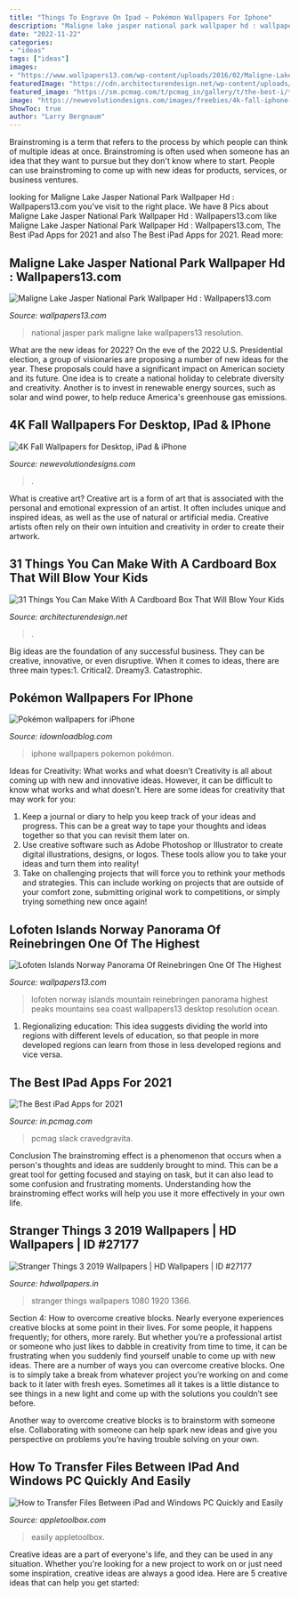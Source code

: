```yaml
---
title: "Things To Engrave On Ipad ~ Pokémon Wallpapers For Iphone"
description: "Maligne lake jasper national park wallpaper hd : wallpapers13.com"
date: "2022-11-22"
categories:
- "ideas"
tags: ["ideas"]
images:
- "https://www.wallpapers13.com/wp-content/uploads/2016/02/Maligne-Lake-Jasper-national-park-wallpaper-hd.jpg"
featuredImage: "https://cdn.architecturendesign.net/wp-content/uploads/2014/10/3.jpg"
featured_image: "https://sm.pcmag.com/t/pcmag_in/gallery/t/the-best-i/the-best-ipad-apps-for-2021_7gg8.1200.jpg"
image: "https://newevolutiondesigns.com/images/freebies/4k-fall-iphone-wallpaper-7.jpg"
ShowToc: true
author: "Larry Bergnaum"
---
```



Brainstroming is a term that refers to the process by which people can think of multiple ideas at once. Brainstroming is often used when someone has an idea that they want to pursue but they don't know where to start. People can use brainstroming to come up with new ideas for products, services, or business ventures.

	

		
looking for Maligne Lake Jasper National Park Wallpaper Hd : Wallpapers13.com you've visit to the right place. We have 8 Pics about Maligne Lake Jasper National Park Wallpaper Hd : Wallpapers13.com like Maligne Lake Jasper National Park Wallpaper Hd : Wallpapers13.com, The Best iPad Apps for 2021 and also The Best iPad Apps for 2021. Read more:
		
    
## Maligne Lake Jasper National Park Wallpaper Hd : Wallpapers13.com

<img loading=lazy src="https://www.wallpapers13.com/wp-content/uploads/2016/02/Maligne-Lake-Jasper-national-park-wallpaper-hd.jpg" onerror="this.onerror=null;this.src='https://tse1.mm.bing.net/th?id=OIP.ii3HZPn2LM_YCbss44ODjAHaEo&amp;pid=15.1';" alt="Maligne Lake Jasper National Park Wallpaper Hd : Wallpapers13.com">

_Source: wallpapers13.com_

>national jasper park maligne lake wallpapers13 resolution. 

	

What are the new ideas for 2022?
On the eve of the 2022 U.S. Presidential election, a group of visionaries are proposing a number of new ideas for the year. These proposals could have a significant impact on American society and its future. One idea is to create a national holiday to celebrate diversity and creativity. Another is to invest in renewable energy sources, such as solar and wind power, to help reduce America's greenhouse gas emissions.

    
## 4K Fall Wallpapers For Desktop, IPad &amp; IPhone

<img loading=lazy src="https://newevolutiondesigns.com/images/freebies/4k-fall-iphone-wallpaper-7.jpg" onerror="this.onerror=null;this.src='https://tse4.mm.bing.net/th?id=OIP.eBkYo7_bFMUlwAm8chJyiAHaQC&amp;pid=15.1';" alt="4K Fall Wallpapers for Desktop, iPad &amp; iPhone">

_Source: newevolutiondesigns.com_

>. 

	

What is creative art?
Creative art is a form of art that is associated with the personal and emotional expression of an artist. It often includes unique and inspired ideas, as well as the use of natural or artificial media. Creative artists often rely on their own intuition and creativity in order to create their artwork.

    
## 31 Things You Can Make With A Cardboard Box That Will Blow Your Kids

<img loading=lazy src="https://cdn.architecturendesign.net/wp-content/uploads/2014/10/3.jpg" onerror="this.onerror=null;this.src='https://tse4.mm.bing.net/th?id=OIP.DLpDPZu9Ti_6EXjlTvtnxQHaLL&amp;pid=15.1';" alt="31 Things You Can Make With A Cardboard Box That Will Blow Your Kids">

_Source: architecturendesign.net_

>. 

	

Big ideas are the foundation of any successful business. They can be creative, innovative, or even disruptive. When it comes to ideas, there are three main types:1. Critical2. Dreamy3. Catastrophic.

    
## Pokémon Wallpapers For IPhone

<img loading=lazy src="https://media.idownloadblog.com/wp-content/uploads/2016/07/Pokemon-iphone-wallpapers.jpg" onerror="this.onerror=null;this.src='https://tse4.mm.bing.net/th?id=OIP.Oy6iFHSTXXM0rCRI3-ySeAHaNK&amp;pid=15.1';" alt="Pokémon wallpapers for iPhone">

_Source: idownloadblog.com_

>iphone wallpapers pokemon pokémon. 

	

Ideas for Creativity: What works and what doesn’t
Creativity is all about coming up with new and innovative ideas. However, it can be difficult to know what works and what doesn't. Here are some ideas for creativity that may work for you: 
1. Keep a journal or diary to help you keep track of your ideas and progress. This can be a great way to tape your thoughts and ideas together so that you can revisit them later on. 
2. Use creative software such as Adobe Photoshop or Illustrator to create digital illustrations, designs, or logos. These tools allow you to take your ideas and turn them into reality! 
3. Take on challenging projects that will force you to rethink your methods and strategies. This can include working on projects that are outside of your comfort zone, submitting original work to competitions, or simply trying something new once again! 

    
## Lofoten Islands Norway Panorama Of Reinebringen One Of The Highest

<img loading=lazy src="http://www.wallpapers13.com/wp-content/uploads/2017/07/Lofoten-Islands-Norway-Panorama-of-Reinebringen-one-of-the-highest-mountain-peaks-on-the-islands-Wallpaper-HD-5760x3240.jpg" onerror="this.onerror=null;this.src='https://tse1.mm.bing.net/th?id=OIP.IrAbdWpwAPK0HK5aijhmHwHaEK&amp;pid=15.1';" alt="Lofoten Islands Norway Panorama Of Reinebringen One Of The Highest">

_Source: wallpapers13.com_

>lofoten norway islands mountain reinebringen panorama highest peaks mountains sea coast wallpapers13 desktop resolution ocean. 

	

1. Regionalizing education: This idea suggests dividing the world into regions with different levels of education, so that people in more developed regions can learn from those in less developed regions and vice versa.

    
## The Best IPad Apps For 2021

<img loading=lazy src="https://sm.pcmag.com/t/pcmag_in/gallery/t/the-best-i/the-best-ipad-apps-for-2021_7gg8.1200.jpg" onerror="this.onerror=null;this.src='https://tse2.mm.bing.net/th?id=OIP.ZSJhke6Tud2YM5EICTC-ywHaEK&amp;pid=15.1';" alt="The Best iPad Apps for 2021">

_Source: in.pcmag.com_

>pcmag slack cravedgravita. 

	

Conclusion
The brainstroming effect is a phenomenon that occurs when a person's thoughts and ideas are suddenly brought to mind. This can be a great tool for getting focused and staying on task, but it can also lead to some confusion and frustrating moments. Understanding how the brainstroming effect works will help you use it more effectively in your own life.

    
## Stranger Things 3 2019 Wallpapers | HD Wallpapers | ID #27177

<img loading=lazy src="https://www.hdwallpapers.in/download/stranger_things_3_2019-1920x1080.jpg" onerror="this.onerror=null;this.src='https://tse1.mm.bing.net/th?id=OIP.CrRYrrJi0bQaNJp4JTmoYQHaEK&amp;pid=15.1';" alt="Stranger Things 3 2019 Wallpapers | HD Wallpapers | ID #27177">

_Source: hdwallpapers.in_

>stranger things wallpapers 1080 1920 1366. 

	

Section 4: How to overcome creative blocks.
Nearly everyone experiences creative blocks at some point in their lives. For some people, it happens frequently; for others, more rarely. But whether you’re a professional artist or someone who just likes to dabble in creativity from time to time, it can be frustrating when you suddenly find yourself unable to come up with new ideas.
There are a number of ways you can overcome creative blocks. One is to simply take a break from whatever project you’re working on and come back to it later with fresh eyes. Sometimes all it takes is a little distance to see things in a new light and come up with the solutions you couldn’t see before.

Another way to overcome creative blocks is to brainstorm with someone else. Collaborating with someone can help spark new ideas and give you perspective on problems you’re having trouble solving on your own.

    
## How To Transfer Files Between IPad And Windows PC Quickly And Easily

<img loading=lazy src="https://appletoolbox.com/wp-content/uploads/2020/03/How-to-transfer-files-between-iPad-and-Windows-PC-quickly-and-easily-Hero.jpg" onerror="this.onerror=null;this.src='https://tse3.mm.bing.net/th?id=OIP.axuB-2o8qJpA39-rvxhfaAHaEK&amp;pid=15.1';" alt="How to Transfer Files Between iPad and Windows PC Quickly and Easily">

_Source: appletoolbox.com_

>easily appletoolbox. 

	

Creative ideas are a part of everyone's life, and they can be used in any situation. Whether you're looking for a new project to work on or just need some inspiration, creative ideas are always a good idea. Here are 5 creative ideas that can help you get started: 

